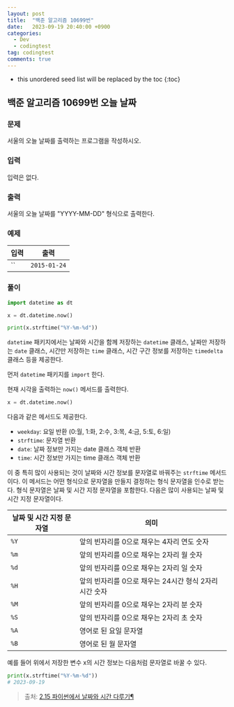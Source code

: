 ```yaml
---
layout: post
title:  "백준 알고리즘 10699번"
date:   2023-09-19 20:40:00 +0900
categories:
  - Dev
  - codingtest
tag: codingtest
comments: true
---
```


* this unordered seed list will be replaced by the toc
{:toc}

## 백준 알고리즘 10699번 오늘 날짜

### 문제

서울의 오늘 날짜를 출력하는 프로그램을 작성하시오.

### 입력

입력은 없다.

### 출력

서울의 오늘 날짜를 "YYYY-MM-DD" 형식으로 출력한다.

### 예제

| 입력 | 출력 |
| --- | --- |
| `` | `2015-01-24` |

### 풀이

```py
import datetime as dt

x = dt.datetime.now()

print(x.strftime("%Y-%m-%d"))
```

`datetime` 패키지에서는 날짜와 시간을 함께 저장하는 `datetime` 클래스, 날짜만 저장하는 `date` 클래스, 시간만 저장하는 `time` 클래스, 시간 구간 정보를 저장하는 `timedelta` 클래스 등을 제공한다.

먼저 `datetime` 패키지를 `import` 한다.

현재 시각을 출력하는 `now()` 메서드를 출력한다.

```py
x = dt.datetime.now()
```

다음과 같은 메서드도 제공한다.

- `weekday`: 요일 반환 (0:월, 1:화, 2:수, 3:목, 4:금, 5:토, 6:일)
- `strftime`: 문자열 반환
- `date`: 날짜 정보만 가지는 date 클래스 객체 반환
- `time`: 시간 정보만 가지는 time 클래스 객체 반환

이 중 특히 많이 사용되는 것이 날짜와 시간 정보를 문자열로 바꿔주는 `strftime` 메서드이다. 이 메서드는 어떤 형식으로 문자열을 만들지 결정하는 형식 문자열을 인수로 받는다. 형식 문자열은 날짜 및 시간 지정 문자열을 포함한다. 다음은 많이 사용되는 날짜 및 시간 지정 문자열이다.

| 날짜 및 시간 지정 문자열 | 의미 |
| --- | --- |
| `%Y` | 앞의 빈자리를 0으로 채우는 4자리 연도 숫자 |
| `%m` | 앞의 빈자리를 0으로 채우는 2자리 월 숫자 |
| `%d` | 앞의 빈자리를 0으로 채우는 2자리 일 숫자 |
| `%H` | 앞의 빈자리를 0으로 채우는 24시간 형식 2자리 시간 숫자 |
| `%M` | 앞의 빈자리를 0으로 채우는 2자리 분 숫자 |
| `%S` | 앞의 빈자리를 0으로 채우는 2자리 초 숫자 |
| `%A` | 영어로 된 요일 문자열 |
| `%B` | 영어로 된 월 문자열 |

예를 들어 위에서 저장한 변수 x의 시간 정보는 다음처럼 문자열로 바꿀 수 있다.

```py
print(x.strftime("%Y-%m-%d"))
# 2023-09-19
```

> 출처: [2.15 파이썬에서 날짜와 시간 다루기¶](https://datascienceschool.net/01%20python/02.15%20%ED%8C%8C%EC%9D%B4%EC%8D%AC%EC%97%90%EC%84%9C%20%EB%82%A0%EC%A7%9C%EC%99%80%20%EC%8B%9C%EA%B0%84%20%EB%8B%A4%EB%A3%A8%EA%B8%B0.html)